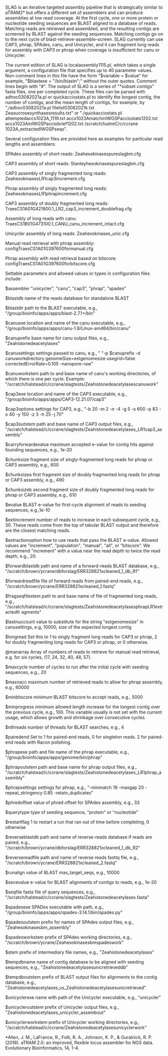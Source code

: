 SLAG is an iterative targeted assembly pipeline that is strategically
similar to aTRAM2* but offers a different set of assemblers and can produce
assemblies at low read coverage. At the first cycle, one or more protein or
nucleotide seeding sequences are BLAST aligned to a database of reads. Matching
reads are retrieved and assembled, and the resulting contigs are screened by
BLAST against the seeding sequences. Matching contigs go on to the next cycle
of blast-retrieve-assemble-screen. SLAG currently can use CAP3, phrap, SPAdes,
canu, and Unicycler, and it can fragment long reads for assembly with CAP3 or
phrap when coverage is insufficient for canu or Unicycler.

The current edition of SLAG is localassembly1115.pl, which takes a
single argument, a configuration file that specifies up to 40 parameter values.
Non-comment lines in this file have the form "$variable = $value" for example,
"$blastexe = "/bin/blastn";" without the outer quotes. Comment lines begin with
"#". The output of SLAG is a series of "*subset.contigs" fasta files, one per
completed cycle. These files can be parsed with adhoc03082021a.pl or
quickacciostats.pl to identify the longest contig, the number of contigs, and
the mean length of contigs, for example, by "./adhoc03082021a.pl
filelist03082021k.txt Zeasucrosesynthasesresults.txt" or "./quickacciostats.pl
attemptedaccs1023A_1119.txt accs1023AmatchinIWGSPacciostats1202.txt
accs1023AinIWGSPacciobrief1202.txt /scratch/lustreC/c/ccrane
1023A_extractedIWGSPseqs".

Several configuration files are provided here as examples for
particular read lengths and assemblers:

SPAdes assembly of short reads: Zeahexokinasespureslagbm.cfg

CAP3 assembly of short reads: Stanleyhexokinasespureslagbm.cfg

CAP3 assembly of singly fragmented long reads:
ZeahexokinasesLR1cap3increment.cfg

Phrap assembly of singly fragmented long reads:
ZeahexokinasesLR1phrapincrement.cfg

CAP3 assembly of doubly fragmented long reads:
TraesCS1A01G421800.1_LR2_cap3_increment_doublefrag.cfg

Assembly of long reads with canu:
TraesCS1B01G473100.1_CANU_canu_increment_intact.cfg

Unicycler assembly of long reads: Zeahexokinases_unic.cfg

Manual read retrieval with phrap assembly:
configTraesCS1A01G397600formanual.cfg

Phrap assembly with read retrieval based on bitscore:
configTraesCS1A01G397600forbitscore.cfg

Settable parameters and allowed values or types in configuration files
include:

$assembler   "unicycler", "canu", "cap3", "phrap", "spades"

$blastdb    name of the reads database for standalone BLAST 

$blastdir    path to the BLAST executable, e.g.,
"/group/bioinfo/apps/apps/blast-2.7.1+/bin"

$canuexe    location and name of the canu executable, e.g.,
"/group/bioinfo/apps/apps/canu-1.8/Linux-amd64/bin/canu"

$canuprefix   base name for canu output files, e.g., "Zeahistonedeacetylases"

$canusettings  settings passed to canu, e.g., " "-p $canuprefix -d
canuworkdirectory genomeSize=estgenomesize usegrid=false
correctedErrorRate=0.105 -nanopore-raw"

$canuworkstem	path to and base name of canu's working directories, of which
there is one per cycle. Example:
"/scratch/halstead/c/ccrane/slagtests/Zeahistonedeacetylasescanuwork"

$cap3exe    location and name of the CAP3 executable, e.g.,
"/group/bioinfo/apps/apps/CAP3-12.21.07/cap3"

$cap3options  settings for CAP3, e.g., "-b 20 -m 2 -n -4 -g 5 -s 600 -p 83 -o
40 -y 150 -z 3 -h 25 -j 70"

$cap3outstem	path and base name of CAP3 output files, e.g., 
"/scratch/halstead/c/ccrane/slagtests/Zeahistonedeacetylases_LR1cap3_assembly"

$carryforwardevalue   maximum accepted e-value for contig hits against founding
sequences, e.g., 1e-20

$chunksize	fragment size of singly-fragmented long reads for phrap or CAP3
assembly, e.g., 600

$chunksizea	first fragment size of doubly fragmented long reads for phrap
or CAP3 assembly, e.g., 490

$chunksizeb	second fragment size of doubly fragmented long reads for phrap
or CAP3 assembly, e.g., 610

$evalue BLAST e-value for first-cycle alignment of reads to seeding sequences,
e.g.,1e-10

$extincrement	number of reads to increase in each subsequent cycle, e.g., 30.
These reads come from the top of tabular BLAST output and therefore are the
closest matching reads.

$extractionoption	how to use reads that pass the BLAST e-value. Allowed
values are "increment", "population", "manual", "all", or "bitscore". We
recommend "increment" with a value near the read depth to twice the read depth,
e.g., 20.

$forwardblastdb path and name of a forward-reads BLAST database, e.g.,
"/scratch/brown/ycrane/dbforslag/ERR328821xcleaned_1_db_R1"

$forwardreadfile	file of forward reads from paired-end reads, e.g.,
"/scratch/brown/ycrane/ERR328821xcleaned_1.fastq"

$fragseqfilestem	path to and base name of file of fragmented long reads,
e.g.,	 
"/scratch/halstead/c/ccrane/slagtests/ZeahistonedeacetylasesphrapLR1extractedfr
agments"

$lastnuccount	value to substitute for the string "estgenomesize" in
canusettings, e.g, 10000, size of the expected longest contig

$longread	Set this to 1 to singly fragment long reads for CAP3 or phrap,
2 for doubly fragmenting long reads for CAP3 or phrap, or 0 otherwise.

@manarray	Array of numbers of reads to retrieve for manual read
retrieval, e.g. for six cycles, (17, 24, 32, 40, 48, 57).

$maxcycle	number of cycles to run after the initial cycle with seeding
sequences, e.g., 20

$maxnacc	maximum number of retrieved reads to allow for phrap assembly,
e.g., 60000

$minbitscore	minimum BLAST bitscore to accept reads, e.g., 5000

$minprogress	minimum allowed length increase for the longest contig over the
previous cycle, e.g., 100. This variable usually is not set with the current
usage, which allows growth and shrinkage over consecutive cycles.

$nthreads	number of threads for BLAST searches, e.g., 4

$pairedend	Set to 1 for paired-end reads, 0 for singleton reads. 2 for
paired-end reads with Racon polishing.

$phrapexe	path and file name of the phrap executable, e.g.,
"/group/bioinfo/apps/apps/genome/bin/phrap"

$phrapoutstem	path and base name for phrap output files, e.g., 
"/scratch/halstead/c/ccrane/slagtests/Zeahistonedeacetylases_LR1phrap_assembly"

$phrapsettings	settings for phrap, e.g., "-minmatch 18 -maxgap 20
-repeat_stringency 0.85 -retain_duplicates" 

$phredoffset	value of phred offset for SPAdes assembly, e.g., 33

$querytype	type of seeding sequence, "protein" or "nucleotide"

$restartflag	1 to restart a run that ran out of time before completing, 0
otherwise

$reverseblastdb path and name of reverse-reads database if reads are paired,
e.g., "/scratch/brown/ycrane/dbforslag/ERR328821xcleaned_1_db_R2"

$reversereadfile	path and name of reverse reads fasttq file, e.g.,
"/scratch/brown/ycrane/ERR328821xcleaned_2.fastq"

$runalign	 value of BLAST mas_target_seqs, e.g., 10000

$secevalue		e-value for BLAST alignments of contigs to reads, e.g.,
1e-20

$seqfile	fasta file of query sequences, e.g.,
"/scratch/halstead/c/ccrane/slagtests/Zeahistonedeacetylases.fasta"

$spadesexe	SPADes executable with path, e.g.,
"/group/bioinfo/apps/apps/spades-3.14.1/bin/spades.py"

$spadesoutstem		prefix for names of SPAdes output files, e.g.,
"Zeahexokinasesbm_assembly"

$spadesworkstem prefix of SPAdes working directories, e.g.,
"/scratch/brown/ycrane/Zeahexokinasesbmspadeswork"

$stem	prefix of intermediary file names, e.g., "Zeahistonedeacetylases"

$tempdbname	name of contig database to be aligned with seeding sequences,
e.g., "Zeahistonedeacetylasesunicretrieveddb"

$tempdboutstem	prefix of BLAST output files for alignments to the contig
database, e.g., "Zeahistonedeacetylases_vs_Zeahistonedeacetylasesunicretrieved"

$unicyclerexe	name with path of the Unicycler executable, e.g., "unicycler"

$unicycleroutstem	prefix of Unicycler output files, e.g.,
"Zeahistonedeacetylases_unicycler_assembout"

$unicyclerworkstem	prefix of Unicycler working directories, e.g.,
"/scratch/halstead/c/ccrane/Zeahistonedeacetylasesunicyclerwork"


*Allen, J. M., LaFrance, R., Folk, R. A., Johnson, K. P., & Guralnick, R. P.
(2018). aTRAM 2.0: an improved, flexible locus assembler for NGS data.
Evolutionary Bioinformatics, 14, 1-4.


